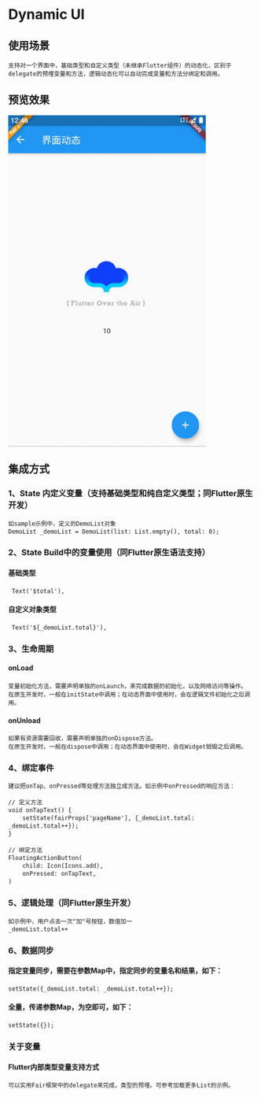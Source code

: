 # Dynamic UI

## 使用场景
    支持对一个界面中，基础类型和自定义类型（未继承Flutter组件）的动态化，区别于delegate的预埋变量和方法，逻辑动态化可以自动完成变量和方法分绑定和调用。

## 预览效果
<img src="./assets/sample_logic_page.jpg" width = "402" height = "673" alt="listCell" align=center />

## 集成方式
### 1、State 内定义变量（支持基础类型和纯自定义类型；同Flutter原生开发）
    如sample示例中，定义的DemoList对象
    DemoList _demoList = DemoList(list: List.empty(), total: 0);

### 2、State Build中的变量使用（同Flutter原生语法支持）
#### 基础类型
     Text('$total'),
#### 自定义对象类型
     Text('${_demoList.total}'),

### 3、生命周期
#### onLoad
    变量初始化方法，需要声明单独的onLaunch，来完成数据的初始化，以及网络访问等操作。
    在原生开发时，一般在initState中调用；在动态界面中使用时，会在逻辑文件初始化之后调用。

#### onUnload
    如果有资源需要回收，需要声明单独的onDispose方法。
    在原生开发时，一般在dispose中调用；在动态界面中使用时，会在Widget销毁之后调用。

### 4、绑定事件
    建议把onTap、onPressed等处理方法独立成方法。如示例中onPressed的响应方法：

    // 定义方法
    void onTapText() {
        setState(fairProps['pageName'], {_demoList.total: _demoList.total++});
    }

    // 绑定方法
    FloatingActionButton(
        child: Icon(Icons.add),
        onPressed: onTapText,
    )

### 5、逻辑处理（同Flutter原生开发）
    如示例中，用户点击一次"加"号按钮，数值加一
    _demoList.total++

### 6、数据同步
#### 指定变量同步，需要在参数Map中，指定同步的变量名和结果，如下：
    setState({_demoList.total: _demoList.total++});
#### 全量，传递参数Map，为空即可，如下：
    setState({});

### 关于变量
#### Flutter内部类型变量支持方式
    可以实用Fair框架中的delegate来完成，类型的预埋。可参考加载更多List的示例。
    
    